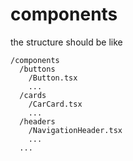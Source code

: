 # components

the structure should be like

```
/components
  /buttons
    /Button.tsx
    ...
  /cards
    /CarCard.tsx
    ...
  /headers
    /NavigationHeader.tsx
    ...
  ...
```
